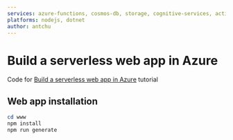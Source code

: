 ```yaml
---
services: azure-functions, cosmos-db, storage, cognitive-services, active-directory
platforms: nodejs, dotnet
author: antchu
---
```


# Build a serverless web app in Azure

Code for [Build a serverless web app in Azure](https://docs.microsoft.com/en-us/azure/functions/tutorial-static-website-serverless-api-with-database?WT.mc_id=firstserverless-github-antchu) tutorial

## Web app installation

```powershell
cd www
npm install
npm run generate
```
